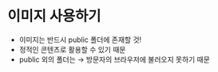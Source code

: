 # 이미지 사용하기
* 이미지는 반드시 public 폴더에 존재할 것!
* 정적인 콘텐츠로 활용할 수 있기 때문 
* public 외의 폴더는 → 방문자의 브라우저에 불러오지 못하기 때문
